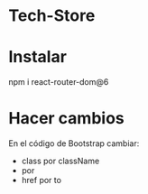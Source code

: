 # Tech-Store

# Instalar
npm i react-router-dom@6

# Hacer cambios
En el código de Bootstrap cambiar:

* class por className
* <a> por <Link>
* href por to